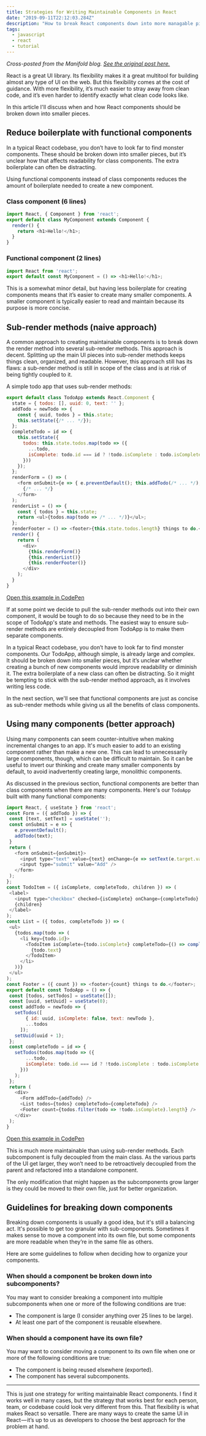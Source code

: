 ```yaml
---
title: Strategies for Writing Maintainable Components in React
date: "2019-09-11T22:12:03.284Z"
description: "How to break React components down into more managable pieces to keep your code clean and readable."
tags:
  - javascript
  - react
  - tutorial
---
```


_Cross-posted from the Manifold blog. [See the original post here.](https://www.manifold.co/blog/strategies-for-writing-maintainable-components-in-react)_

React is a great UI library. Its flexibility makes it a great multitool for building almost any type of UI on the web. But this flexibility comes at the cost of guidance. With more flexibility, it’s much easier to stray away from clean code, and it’s even harder to identify exactly what clean code looks like.

In this article I'll discuss when and how React components should be broken down into smaller pieces.

## Reduce boilerplate with functional components

In a typical React codebase, you don’t have to look far to find monster components. These should be broken down into smaller pieces, but it’s unclear how that affects readability for class components. The extra boilerplate can often be distracting.

Using functional components instead of class components reduces the amount of boilerplate needed to create a new component.

### Class component (6 lines)

```js
import React, { Component } from 'react';
export default class MyComponent extends Component {
  render() {
    return <h1>Hello!</h1>;
  }
}
```

### Functional component (2 lines)

```js
import React from 'react';
export default const MyComponent = () => <h1>Hello!</h1>;
```

This is a somewhat minor detail, but having less boilerplate for creating components means that it’s easier to create many smaller components. A smaller component is typically easier to read and maintain because its purpose is more concise.

## Sub-render methods (naive approach)

A common approach to creating maintainable components is to break down the render method into several sub-render methods. This approach is decent. Splitting up the main UI pieces into sub-render methods keeps things clean, organized, and readable. However, this approach still has its flaws: a sub-render method is still in scope of the class and is at risk of being tightly coupled to it.

A simple todo app that uses sub-render methods:

```js
export default class TodoApp extends React.Component {
  state = { todos: [], uuid: 0, text: '' };
  addTodo = newTodo => {
    const { uuid, todos } = this.state;
    this.setState({/* ... */});
  };
  completeTodo = id => {
    this.setState({
      todos: this.state.todos.map(todo => ({
        ...todo,
        isComplete: todo.id === id ? !todo.isComplete : todo.isComplete
      }))
    });
  };
  renderForm = () => (
    <form onSubmit={e => { e.preventDefault(); this.addTodo(/* ... */); }}>
      {/* ... */}
    </form>
  );
  renderList = () => {
    const { todos } = this.state;
    return <ul>{todos.map(todo => /* ... */)}</ul>;
  };
  renderFooter = () => <footer>{this.state.todos.length} things to do.</footer>;
  render() {
    return (
      <div>
        {this.renderForm()}
        {this.renderList()}
        {this.renderFooter()}
      </div>
    );
  }
}
```

[Open this example in CodePen]()

If at some point we decide to pull the sub-render methods out into their own component, it would be tough to do so because they need to be in the scope of TodoApp's state and methods. The easiest way to ensure sub-render methods are entirely decoupled from TodoApp is to make them separate components.

In a typical React codebase, you don’t have to look far to find monster components. Our TodoApp, although simple, is already large and complex. It should be broken down into smaller pieces, but it’s unclear whether creating a bunch of new components would improve readability or diminish it. The extra boilerplate of a new class can often be distracting. So it might be tempting to stick with the sub-render method approach, as it involves writing less code.

In the next section, we'll see that functional components are just as concise as sub-render methods while giving us all the benefits of class components.

## Using many components (better approach)

Using many components can seem counter-intuitive when making incremental changes to an app. It's much easier to add to an existing component rather than make a new one. This can lead to unnecessarily large components, though, which can be difficult to maintain. So it can be useful to invert our thinking and create many smaller components by default, to avoid inadvertently creating large, monolithic components.

As discussed in the previous section, functional components are better than class components when there are many components. Here's our `TodoApp` built with many functional components:

```js
import React, { useState } from 'react';
const Form = ({ addTodo }) => {
 const [text, setText] = useState('');
 const onSubmit = e => {
   e.preventDefault();
   addTodo(text);
 }
 return (
   <form onSubmit={onSubmit}>
     <input type="text" value={text} onChange={e => setText(e.target.value)} />
     <input type="submit" value="Add" />
   </form>
 );
};
const TodoItem = ({ isComplete, completeTodo, children }) => (
 <label>
   <input type="checkbox" checked={isComplete} onChange={completeTodo} />
   {children}
 </label>
);
const List = ({ todos, completeTodo }) => (
 <ul>
   {todos.map(todo => (
     <li key={todo.id}>
       <TodoItem isComplete={todo.isComplete} completeTodo={() => completeTodo(todo.id)}>
         {todo.text}
       </TodoItem>
     </li>
   ))}
 </ul>
);
const Footer = ({ count }) => <footer>{count} things to do.</footer>;
export default const TodoApp = () => {
 const [todos, setTodos] = useState([]);
 const [uuid, setUuid] = useState(0);
 const addTodo = newTodo => {
   setTodos([
       { id: uuid, isComplete: false, text: newTodo },
       ...todos
     ]);
   setUuid(uuid + 1);
 };
 const completeTodo = id => {
   setTodos(todos.map(todo => ({
       ...todo,
       isComplete: todo.id === id ? !todo.isComplete : todo.isComplete
     }))
   );
 };
 return (
   <div>
     <Form addTodo={addTodo} />
     <List todos={todos} completeTodo={completeTodo} />
     <Footer count={todos.filter(todo => !todo.isComplete).length} />
   </div>
 );
}
```

[Open this example in CodePen]()

This is much more maintainable than using sub-render methods. Each subcomponent is fully decoupled from the main class. As the various parts of the UI get larger, they won’t need to be retroactively decoupled from the parent and refactored into a standalone component.

The only modification that might happen as the subcomponents grow larger is they could be moved to their own file, just for better organization.

## Guidelines for breaking down components

Breaking down components is usually a good idea, but it's still a balancing act. It's possible to get too granular with sub-components. Sometimes it makes sense to move a component into its own file, but some components are more readable when they’re in the same file as others.

Here are some guidelines to follow when deciding how to organize your components.

### When should a component be broken down into subcomponents?

You may want to consider breaking a component into multiple subcomponents when one or more of the following conditions are true:

- The component is large (I consider anything over 25 lines to be large).
- At least one part of the component is reusable elsewhere.

### When should a component have its own file?

You may want to consider moving a component to its own file when one or more of the following conditions are true:

- The component is being reused elsewhere (exported).
- The component has several subcomponents.

***

This is just one strategy for writing maintainable React components. I find it works well in many cases, but the strategy that works best for each person, team, or codebase could look very different from this. That flexibility is what makes React so versatile. There are many ways to create the same UI in React — it’s up to us as developers to choose the best approach for the problem at hand.